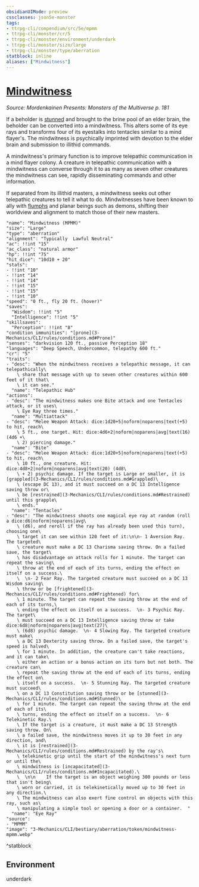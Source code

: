 ```yaml
---
obsidianUIMode: preview
cssclasses: json5e-monster
tags:
- ttrpg-cli/compendium/src/5e/mpmm
- ttrpg-cli/monster/cr/5
- ttrpg-cli/monster/environment/underdark
- ttrpg-cli/monster/size/large
- ttrpg-cli/monster/type/aberration
statblock: inline
aliases: ["Mindwitness"]
---
```

# [Mindwitness](3-Mechanics\CLI\bestiary\aberration/mindwitness-mpmm.md)
*Source: Mordenkainen Presents: Monsters of the Multiverse p. 181*  

If a beholder is [stunned](3-Mechanics/CLI/rules/conditions.md#Stunned) and brought to the brine pool of an elder brain, the beholder can be converted into a mindwitness. This alters some of its eye rays and transforms four of its eyestalks into tentacles similar to a mind flayer's. The mindwitness is psychically imprinted with devotion to the elder brain and submission to illithid commands.

A mindwitness's primary function is to improve telepathic communication in a mind flayer colony. A creature in telepathic communication with a mindwitness can converse through it to as many as seven other creatures the mindwitness can see, rapidly disseminating commands and other information.

If separated from its illithid masters, a mindwitness seeks out other telepathic creatures to tell it what to do. Mindwitnesses have been known to ally with [flumphs](3-Mechanics/CLI/bestiary/aberration/flumph.md) and planar beings such as demons, shifting their worldview and alignment to match those of their new masters.

```statblock
"name": "Mindwitness (MPMM)"
"size": "Large"
"type": "aberration"
"alignment": "Typically  Lawful Neutral"
"ac": !!int "15"
"ac_class": "natural armor"
"hp": !!int "75"
"hit_dice": "10d10 + 20"
"stats":
- !!int "10"
- !!int "14"
- !!int "14"
- !!int "15"
- !!int "15"
- !!int "10"
"speed": "0 ft., fly 20 ft. (hover)"
"saves":
  "Wisdom": !!int "5"
  "Intelligence": !!int "5"
"skillsaves":
  "Perception": !!int "8"
"condition_immunities": "[prone](3-Mechanics/CLI/rules/conditions.md#Prone)"
"senses": "darkvision 120 ft., passive Perception 18"
"languages": "Deep Speech, Undercommon, telepathy 600 ft."
"cr": "5"
"traits":
- "desc": "When the mindwitness receives a telepathic message, it can telepathically\
    \ share that message with up to seven other creatures within 600 feet of it that\
    \ it can see."
  "name": "Telepathic Hub"
"actions":
- "desc": "The mindwitness makes one Bite attack and one Tentacles attack, or it uses\
    \ Eye Ray three times."
  "name": "Multiattack"
- "desc": "Melee Weapon Attack: dice:1d20+5|noform|noparens|text(+5) to hit, reach\
    \ 5 ft., one target. Hit: dice:4d6+2|noform|noparens|avg|text(16) (4d6 +\
    \ 2) piercing damage."
  "name": "Bite"
- "desc": "Melee Weapon Attack: dice:1d20+5|noform|noparens|text(+5) to hit, reach\
    \ 10 ft., one creature. Hit: dice:4d8+2|noform|noparens|avg|text(20) (4d8\
    \ + 2) psychic damage. If the target is Large or smaller, it is [grappled](3-Mechanics/CLI/rules/conditions.md#Grappled)\
    \ (escape DC 13), and it must succeed on a DC 13 Intelligence saving throw or\
    \ be [restrained](3-Mechanics/CLI/rules/conditions.md#Restrained) until this grapple\
    \ ends."
  "name": "Tentacles"
- "desc": "The mindwitness shoots one magical eye ray at random (roll a dice:d6|noform|noparens|avg\
    \ (d6), and reroll if the ray has already been used this turn), choosing one\
    \ target it can see within 120 feet of it:\n\n- 1 Aversion Ray. The targeted\
    \ creature must make a DC 13 Charisma saving throw. On a failed save, the target\
    \ has disadvantage on attack rolls for 1 minute. The target can repeat the saving\
    \ throw at the end of each of its turns, ending the effect on itself on a success.\
    \  \n- 2 Fear Ray. The targeted creature must succeed on a DC 13 Wisdom saving\
    \ throw or be [frightened](3-Mechanics/CLI/rules/conditions.md#Frightened) for\
    \ 1 minute. The target can repeat the saving throw at the end of each of its turns,\
    \ ending the effect on itself on a success.  \n- 3 Psychic Ray. The target\
    \ must succeed on a DC 13 Intelligence saving throw or take dice:6d8|noform|noparens|avg|text(27)\
    \ (6d8) psychic damage.  \n- 4 Slowing Ray. The targeted creature must make\
    \ a DC 13 Dexterity saving throw. On a failed save, the target's speed is halved\
    \ for 1 minute. In addition, the creature can't take reactions, and it can take\
    \ either an action or a bonus action on its turn but not both. The creature can\
    \ repeat the saving throw at the end of each of its turns, ending the effect on\
    \ itself on a success.  \n- 5 Stunning Ray. The targeted creature must succeed\
    \ on a DC 13 Constitution saving throw or be [stunned](3-Mechanics/CLI/rules/conditions.md#Stunned)\
    \ for 1 minute. The target can repeat the saving throw at the end of each of its\
    \ turns, ending the effect on itself on a success.  \n- 6 Telekinetic Ray.\
    \ If the target is a creature, it must make a DC 13 Strength saving throw. On\
    \ a failed save, the mindwitness moves it up to 30 feet in any direction, and\
    \ it is [restrained](3-Mechanics/CLI/rules/conditions.md#Restrained) by the ray's\
    \ telekinetic grip until the start of the mindwitness's next turn or until the\
    \ mindwitness is [incapacitated](3-Mechanics/CLI/rules/conditions.md#Incapacitated).\
    \  \n\n    If the target is an object weighing 300 pounds or less that isn't being\
    \ worn or carried, it is telekinetically moved up to 30 feet in any direction.\
    \ The mindwitness can also exert fine control on objects with this ray, such as\
    \ manipulating a simple tool or opening a door or a container.  "
  "name": "Eye Ray"
"source":
- "MPMM"
"image": "3-Mechanics/CLI/bestiary/aberration/token/mindwitness-mpmm.webp"
```
^statblock

## Environment

underdark